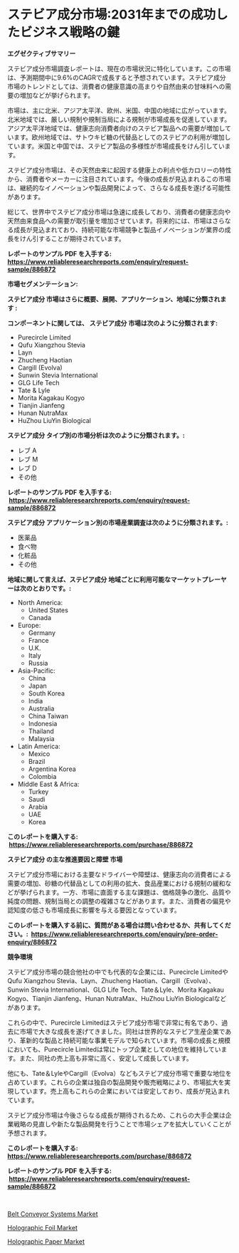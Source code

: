 <p><h1>ステビア成分市場:2031年までの成功したビジネス戦略の鍵</h1></p><p><strong>エグゼクティブサマリー</strong></p>
<p><p>ステビア成分市場調査レポートは、現在の市場状況に特化しています。この市場は、予測期間中に9.6%のCAGRで成長すると予想されています。ステビア成分市場のトレンドとしては、消費者の健康意識の高まりや自然由来の甘味料への需要の増加などが挙げられます。</p><p>市場は、主に北米、アジア太平洋、欧州、米国、中国の地域に広がっています。北米地域では、厳しい規制や規制当局による規制が市場成長を促進しています。アジア太平洋地域では、健康志向消費者向けのステビア製品への需要が増加しています。欧州地域では、サトウキビ糖の代替品としてのステビアの利用が増加しています。米国と中国では、ステビア製品の多様性が市場成長をけん引しています。</p><p>ステビア成分市場は、その天然由来に起因する健康上の利点や低カロリーの特性から、消費者やメーカーに注目されています。今後の成長が見込まれるこの市場は、継続的なイノベーションや製品開発によって、さらなる成長を遂げる可能性があります。</p><p>総じて、世界中でステビア成分市場は急速に成長しており、消費者の健康志向や天然由来食品への需要が取引量を増加させています。将来的には、市場はさらなる成長が見込まれており、持続可能な市場競争と製品イノベーションが業界の成長をけん引することが期待されています。</p></p>
<p><strong>レポートのサンプル PDF を入手する: <a href="https://www.reliableresearchreports.com/enquiry/request-sample/886872">https://www.reliableresearchreports.com/enquiry/request-sample/886872</a></strong></p>
<p><strong>市場セグメンテーション:</strong></p>
<p><strong> ステビア成分 市場はさらに概要、展開、アプリケーション、地域に分類されます :</strong></p>
<p><strong>コンポーネントに関しては、 ステビア成分 市場は次のように分類されます: &nbsp;</strong></p>
<p><ul><li>Purecircle Limited</li><li>Qufu Xiangzhou Stevia</li><li>Layn</li><li>Zhucheng Haotian</li><li>Cargill (Evolva)</li><li>Sunwin Stevia International</li><li>GLG Life Tech</li><li>Tate & Lyle</li><li>Morita Kagakau Kogyo</li><li>Tianjin Jianfeng</li><li>Hunan NutraMax</li><li>HuZhou LiuYin Biological</li></ul></p>
<p><strong> ステビア成分 タイプ別の市場分析は次のように分類されます。:</strong></p>
<p><ul><li>レブ A</li><li>レブ M</li><li>レブ D</li><li>その他</li></ul></p>
<p><strong>レポートのサンプル PDF を入手する: &nbsp;<a href="https://www.reliableresearchreports.com/enquiry/request-sample/886872">https://www.reliableresearchreports.com/enquiry/request-sample/886872</a></strong></p>
<p><strong> ステビア成分 アプリケーション別の市場産業調査は次のように分類されます。:</strong></p>
<p><ul><li>医薬品</li><li>食べ物</li><li>化粧品</li><li>その他</li></ul></p>
<p><strong>地域に関して言えば、ステビア成分 地域ごとに利用可能なマーケットプレーヤーは次のとおりです。:</strong></p>
<p><ul>
    <li>
        North America:
        <ul>
            <li>United States</li>
            <li>Canada</li>
        </ul>
    </li>
    <li>
        Europe:
        <ul>
            <li>Germany</li>
            <li>France</li>
            <li>U.K.</li>
            <li>Italy</li>
            <li>Russia</li>
        </ul>
    </li>
    <li>
        Asia-Pacific:
        <ul>
            <li>China</li>
            <li>Japan</li>
            <li>South Korea</li>
            <li>India</li>
            <li>Australia</li>
            <li>China Taiwan</li>
            <li>Indonesia</li>
            <li>Thailand</li>
            <li>Malaysia</li>
        </ul>
    </li>
    <li>
        Latin America:
        <ul>
            <li>Mexico</li>
            <li>Brazil</li>
            <li>Argentina Korea</li>
            <li>Colombia</li>
        </ul>
    </li>
    <li>
        Middle East & Africa:
        <ul>
            <li>Turkey</li>
            <li>Saudi</li>
            <li>Arabia</li>
            <li>UAE</li>
            <li>Korea</li>
        </ul>
    </li>
    </ul></p>
<p><strong>このレポートを購入する: &nbsp;<a href="https://www.reliableresearchreports.com/purchase/886872">https://www.reliableresearchreports.com/purchase/886872</a></strong></p>
<p><strong>ステビア成分 の主な推進要因と障壁 市場</strong></p>
<p><p>ステビア成分市場における主要なドライバーや障壁は、健康志向の消費者による需要の増加、砂糖の代替品としての利用の拡大、食品産業における規制の緩和などが挙げられます。一方、市場に直面する主な課題は、価格競争の激化、品質や純度の問題、規制当局との調整の複雑さなどがあります。また、消費者の偏見や認知度の低さも市場成長に影響を与える要因となっています。</p></p>
<p><strong>このレポートを購入する前に、質問がある場合は問い合わせるか、共有してください。:&nbsp; <a href="https://www.reliableresearchreports.com/enquiry/pre-order-enquiry/886872">https://www.reliableresearchreports.com/enquiry/pre-order-enquiry/886872</a></strong></p>
<p><strong>競争環境</strong></p>
<p><p>ステビア成分市場の競合他社の中でも代表的な企業には、Purecircle LimitedやQufu Xiangzhou Stevia、Layn、Zhucheng Haotian、Cargill（Evolva）、Sunwin Stevia International、GLG Life Tech、Tate＆Lyle、Morita Kagakau Kogyo、Tianjin Jianfeng、Hunan NutraMax、HuZhou LiuYin Biologicalなどがあります。</p><p>これらの中で、Purecircle Limitedはステビア成分市場で非常に有名であり、過去に市場で大きな成長を遂げてきました。同社は世界的なステビア生産企業であり、革新的な製品と持続可能な事業モデルで知られています。市場の成長と規模においても、Purecircle Limitedは常にトップ企業としての地位を維持しています。また、同社の売上高も非常に高く、安定して成長しています。</p><p>他にも、Tate＆LyleやCargill（Evolva）などもステビア成分市場で重要な地位を占めています。これらの企業は独自の製品開発や販売戦略により、市場拡大を実現しています。売上高もこれらの企業においては安定しており、成長が見込まれています。</p><p>ステビア成分市場は今後さらなる成長が期待されるため、これらの大手企業は企業戦略の見直しや新たな製品開発を行うことで市場シェアを拡大していくことが予想されます。</p></p>
<p><strong>このレポートを購入する: &nbsp; <a href="https://www.reliableresearchreports.com/purchase/886872">https://www.reliableresearchreports.com/purchase/886872</a></strong></p>
<p><strong>レポートのサンプル PDF を入手する: &nbsp;<a href="https://www.reliableresearchreports.com/enquiry/request-sample/886872">https://www.reliableresearchreports.com/enquiry/request-sample/886872</a></strong><strong></strong></p>
<p>&nbsp;</p>
<p><p><a href="https://view.publitas.com/reportprime-1/belt-conveyor-systems-market-research-report-unlocks-analysis-on-the-market-financial-status-market-size-and-market-revenue-upto-2031/">Belt Conveyor Systems Market</a></p><p><a href="https://eight-handstand-8fb.notion.site/Holographic-Foil-Market-Size-Share-Trends-Analysis-Report-By-Application-Regional-Outlook-Compe-5ab0547042824d76825b6bcce0b2f4cf">Holographic Foil Market</a></p><p><a href="https://skillful-vermicelli-b89.notion.site/Holographic-Paper-Market-with-the-goal-of-estimating-the-market-size-and-future-growth-potential-of--59b9b7f17a2d465982e55a2a0aa3a9e1">Holographic Paper Market</a></p></p>